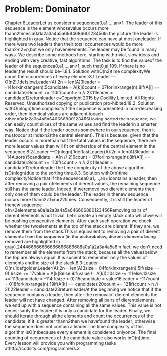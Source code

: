 # Problem: Dominator

Chapter 8LeaderLet us consider a sequencea0,a1,...,an≠1. The leader of this sequence is the element whosevalue occurs more thann2times.a0a1a2a3a4a5a668468660123456In the picture the leader is highlighted in gray. Notice that the sequence can have at most oneleader. If there were two leaders then their total occurrences would be more than2·n2=n,but we only havenelements.The leader may be found in many ways. We describe some methods here, starting withtrivial, slow ideas and ending with very creative, fast algorithms. The task is to ﬁnd the valueof the leader of the sequencea0,a1,...,an≠1, such that0˛ai˛109. If there is no leader,the result should be-1.8.1. Solution withO(n2)time complexityWe count the occurrences of every element:8.1:Leader —O(n2).1defslowLeader(A):2n = len(A)3leader = -14forkinxrange(n):5candidate = A[k]6count = 07foriinxrange(n):8if(A[i] == candidate):9count += 110if(count > n // 2):11leader = candidate12returnleader
c•Copyright 2015 by Codility Limited. All Rights Reserved. Unauthorized copying or publication pro-hibited.18.2. Solution withO(nlogn)time complexityIf the sequence is presented in non-decreasing order, then identical values are adjacent toeach other.a0a1a2a3a4a5a646666880123456Having sorted the sequence, we can easily count slices of the same values and ﬁnd the leaderin a smarter way. Notice that if the leader occurs somewhere in our sequence, then it mustoccur at indexn2(the central element). This is because, given that the leader occurs in morethan half the total values in the sequence, there are more leader values than will ﬁt on eitherside of the central element in the sequence.8.2:Leader —O(nlogn).1deffastLeader(A):2n = len(A)3leader = -14A.sort()5candidate = A[n // 2]6count = 07foriinxrange(n):8if(A[i] == candidate):9count += 110if(count > n // 2):11leader = candidate12returnleaderThe time complexity of the above algorithm isO(nlogn)due to the sorting time.8.3. Solution withO(n)time complexityNotice that if the sequencea0,a1,...,an≠1contains a leader, then after removing a pair ofelements of di erent values, the remaining sequence still has the same leader. Indeed, if weremove two di erent elements then only one of them could be the leader. The leader in thenew sequence occurs more thann2≠1=n≠22times. Consequently, it is still the leader of thenew sequence ofn≠2elements.a0a1a2a3a4a5a646666880123456Removing pairs of di erent elements is not trivial. Let’s create an empty stack onto whichwe will be pushing consecutive elements. After each such operation we check whether the twoelements at the top of the stack are di erent. If they are, we remove them from the stack.This is equivalent to removing a pair of di erent elements from the sequence (in the picturebelow, di erent elements being removed are highlighted in gray).244466666666666666886688a0a1a2a3a4a5a6In fact, we don’t need to remember all the elements from the stack, because all the valuesbelow the top are always equal. It is su cient to remember only the values of elements andthe size of the stack.8.3:Leader —O(n).1defgoldenLeader(A):2n = len(A)3size = 04forkinxrange(n):5if(size == 0):6size += 17value = A[k]8else:9if(value != A[k]):10size -= 111else:12size += 113candidate = -114if(size > 0):15candidate = value16leader = -117count = 018forkinxrange(n):19if(A[k] == candidate):20count += 121if(count > n // 2):22leader = candidate23returnleaderAt the beginning we notice that if the sequence contains a leader, then after the removalof di erent elements the leader will not have changed. After removing all pairs of di erentelements, we end up with a sequence containing all the same values. This value is not neces-sarily the leader; it is only a candidate for the leader. Finally, we should iterate through allthe elements and count the occurrences of the candidate; if it is greater thann2then we havefound the leader; otherwise the sequence does not contain a leader.The time complexity of this algorithm isO(n)because every element is considered onlyonce. The ﬁnal counting of occurrences of the candidate value also works inO(n)time.
Every lesson will provide you with programming tasks athttp://codility.com/programmers.3
